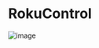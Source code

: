 # RokuControl
![image](https://github.com/user-attachments/assets/ac5c5bf0-1b82-4b63-a019-a1e886199405)
